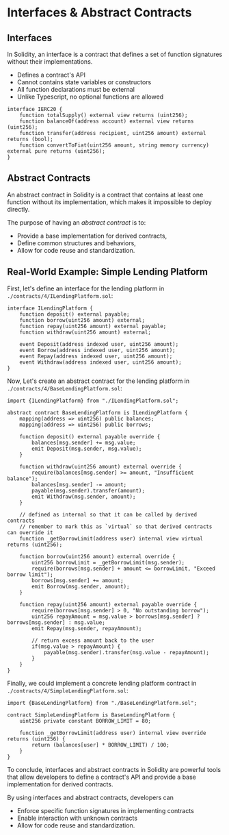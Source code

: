 # Interfaces & Abstract Contracts

## Interfaces

In Solidity, an interface is a contract that defines a set of function signatures without their implementations.

* Defines a contract's API
* Cannot contains state variables or constructors
* All function declarations must be external
* Unlike Typescript, no optional functions are allowed

```solidity
interface IERC20 {
	function totalSupply() external view returns (uint256);	
	function balanceOf(address account) external view returns (uint256);
	function transfer(address recipient, uint256 amount) external returns (bool); 
	function convertToFiat(uint256 amount, string memory currency) external pure returns (uint256);
}
```

## Abstract Contracts

An abstract contract in Solidity is a contract that contains at least one function without its implementation, which makes it impossible to deploy directly.

The purpose of having an *abstract contract* is to: 
* Provide a base implementation for derived contracts, 
* Define common structures and behaviors, 
* Allow for code reuse and standardization.



## Real-World Example: Simple Lending Platform

First, let's define an interface for the lending platform in `./contracts/4/ILendingPlatform.sol`:

```solidity
interface ILendingPlatform {
	function deposit() external payable;
	function borrow(uint256 amount) external;
	function repay(uint256 amount) external payable;
	function withdraw(uint256 amount) external;
	
	event Deposit(address indexed user, uint256 amount);
	event Borrow(address indexed user, uint256 amount);
	event Repay(address indexed user, uint256 amount);
	event Withdraw(address indexed user, uint256 amount);
}
```

Now, Let's create an abstract contract for the lending platform in `./contracts/4/BaseLendingPlatform.sol`:

```solidity
import {ILendingPlatform} from "./ILendingPlatform.sol";

abstract contract BaseLendingPlatform is ILendingPlatform {
	mapping(address => uint256) public balances;
	mapping(address => uint256) public borrows;
	
	function deposit() external payable override {
		balances[msg.sender] += msg.value;
		emit Deposit(msg.sender, msg.value);
	}
	
	function withdraw(uint256 amount) external override {
		require(balances[msg.sender] >= amount, "Insufficient balance");
		balances[msg.sender] -= amount;
		payable(msg.sender).transfer(amount);
		emit Withdraw(msg.sender, amount);
	}
	
	// defined as internal so that it can be called by derived contracts
	// remember to mark this as `virtual` so that derived contracts can override it
	function _getBorrowLimit(address user) internal view virtual returns (uint256);
	
	function borrow(uint256 amount) external override {
		uint256 borrowLimit = _getBorrowLimit(msg.sender);
		require(borrows[msg.sender] + amount <= borrowLimit, "Exceed borrow limit");
		borrows[msg.sender] += amount;
		emit Borrow(msg.sender, amount);
	}
	
	function repay(uint256 amount) external payable override {
		require(borrows[msg.sender] > 0, "No outstanding borrow");
		uint256 repayAmount = msg.value > borrows[msg.sender] ? borrows[msg.sender] : msg.value;
		emit Repay(msg.sender, repayAmount);
		
		// return excess amount back to the user
		if(msg.value > repayAmount) {
			payable(msg.sender).transfer(msg.value - repayAmount);
		}
	}
}
```

Finally, we could implement a concrete lending platform contract in `./contracts/4/SimpleLendingPlatform.sol`:

```solidity
import {BaseLendingPlatform} from "./BaseLendingPlatform.sol";

contract SimpleLendingPlatform is BaseLendingPlatform {
	uint256 private constant BORROW_LIMIT = 80;
	
	function _getBorrowLimit(address user) internal view override returns (uint256) {
		return (balances[user] * BORROW_LIMIT) / 100;
	}
}
```

To conclude, interfaces and abstract contracts in Solidity are powerful tools that allow developers to define a contract's API and 
provide a base implementation for derived contracts. 

By using interfaces and abstract contracts, developers can 
* Enforce specific function signatures in implementing contracts 
* Enable interaction with unknown contracts
* Allow for code reuse and standardization.